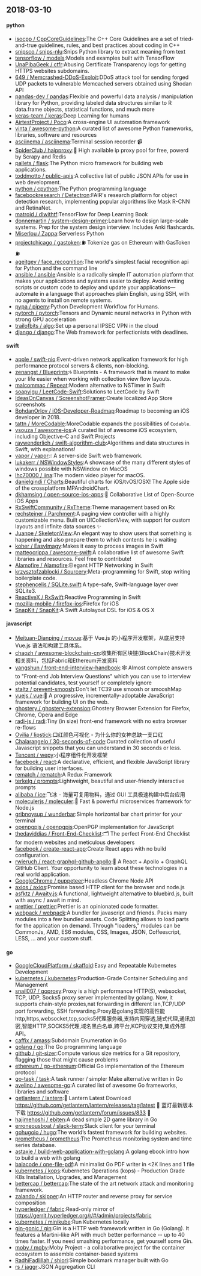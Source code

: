 ## 2018-03-10

#### python
* [isocpp / CppCoreGuidelines](https://github.com/isocpp/CppCoreGuidelines):The C++ Core Guidelines are a set of tried-and-true guidelines, rules, and best practices about coding in C++
* [snipsco / snips-nlu](https://github.com/snipsco/snips-nlu):Snips Python library to extract meaning from text
* [tensorflow / models](https://github.com/tensorflow/models):Models and examples built with TensorFlow
* [UnaPibaGeek / ctfr](https://github.com/UnaPibaGeek/ctfr):Abusing Certificate Transparency logs for getting HTTPS websites subdomains.
* [649 / Memcrashed-DDoS-Exploit](https://github.com/649/Memcrashed-DDoS-Exploit):DDoS attack tool for sending forged UDP packets to vulnerable Memcached servers obtained using Shodan API
* [pandas-dev / pandas](https://github.com/pandas-dev/pandas):Flexible and powerful data analysis / manipulation library for Python, providing labeled data structures similar to R data.frame objects, statistical functions, and much more
* [keras-team / keras](https://github.com/keras-team/keras):Deep Learning for humans
* [AirtestProject / Poco](https://github.com/AirtestProject/Poco):A cross-engine UI automation framework
* [vinta / awesome-python](https://github.com/vinta/awesome-python):A curated list of awesome Python frameworks, libraries, software and resources
* [asciinema / asciinema](https://github.com/asciinema/asciinema):Terminal session recorder
📹
* [SpiderClub / haipproxy](https://github.com/SpiderClub/haipproxy):💖
High available ip proxy pool for free, powerd by Scrapy and Redis
* [pallets / flask](https://github.com/pallets/flask):The Python micro framework for building web applications.
* [toddmotto / public-apis](https://github.com/toddmotto/public-apis):A collective list of public JSON APIs for use in web development.
* [python / cpython](https://github.com/python/cpython):The Python programming language
* [facebookresearch / Detectron](https://github.com/facebookresearch/Detectron):FAIR's research platform for object detection research, implementing popular algorithms like Mask R-CNN and RetinaNet.
* [matroid / dlwithtf](https://github.com/matroid/dlwithtf):TensorFlow for Deep Learning Book
* [donnemartin / system-design-primer](https://github.com/donnemartin/system-design-primer):Learn how to design large-scale systems. Prep for the system design interview. Includes Anki flashcards.
* [Miserlou / Zappa](https://github.com/Miserlou/Zappa):Serverless Python
* [projectchicago / gastoken](https://github.com/projectchicago/gastoken):⛽ Tokenize gas on Ethereum with GasToken ⛽
* [ageitgey / face_recognition](https://github.com/ageitgey/face_recognition):The world's simplest facial recognition api for Python and the command line
* [ansible / ansible](https://github.com/ansible/ansible):Ansible is a radically simple IT automation platform that makes your applications and systems easier to deploy. Avoid writing scripts or custom code to deploy and update your applications— automate in a language that approaches plain English, using SSH, with no agents to install on remote systems.
* [pypa / pipenv](https://github.com/pypa/pipenv):Python Development Workflow for Humans.
* [pytorch / pytorch](https://github.com/pytorch/pytorch):Tensors and Dynamic neural networks in Python with strong GPU acceleration
* [trailofbits / algo](https://github.com/trailofbits/algo):Set up a personal IPSEC VPN in the cloud
* [django / django](https://github.com/django/django):The Web framework for perfectionists with deadlines.

#### swift
* [apple / swift-nio](https://github.com/apple/swift-nio):Event-driven network application framework for high performance protocol servers & clients, non-blocking.
* [zenangst / Blueprints](https://github.com/zenangst/Blueprints):🌀
Blueprints - A framework that is meant to make your life easier when working with collection view flow layouts.
* [malcommac / Repeat](https://github.com/malcommac/Repeat):Modern alternative to NSTimer in Swift
* [soapyigu / LeetCode-Swift](https://github.com/soapyigu/LeetCode-Swift):Solutions to LeetCode by Swift
* [IdeasOnCanvas / ScreenshotFramer](https://github.com/IdeasOnCanvas/ScreenshotFramer):Create localized App Store screenshots
* [BohdanOrlov / iOS-Developer-Roadmap](https://github.com/BohdanOrlov/iOS-Developer-Roadmap):Roadmap to becoming an iOS developer in 2018.
* [tattn / MoreCodable](https://github.com/tattn/MoreCodable):MoreCodable expands the possibilities of `Codable`.
* [vsouza / awesome-ios](https://github.com/vsouza/awesome-ios):A curated list of awesome iOS ecosystem, including Objective-C and Swift Projects
* [raywenderlich / swift-algorithm-club](https://github.com/raywenderlich/swift-algorithm-club):Algorithms and data structures in Swift, with explanations!
* [vapor / vapor](https://github.com/vapor/vapor):💧
A server-side Swift web framework.
* [lukakerr / NSWindowStyles](https://github.com/lukakerr/NSWindowStyles):A showcase of the many different styles of windows possible with NSWindow on MacOS
* [lhc70000 / iina](https://github.com/lhc70000/iina):The modern video player for macOS.
* [danielgindi / Charts](https://github.com/danielgindi/Charts):Beautiful charts for iOS/tvOS/OSX! The Apple side of the crossplatform MPAndroidChart.
* [dkhamsing / open-source-ios-apps](https://github.com/dkhamsing/open-source-ios-apps):📱
Collaborative List of Open-Source iOS Apps
* [RxSwiftCommunity / RxTheme](https://github.com/RxSwiftCommunity/RxTheme):Theme management based on Rx
* [rechsteiner / Parchment](https://github.com/rechsteiner/Parchment):A paging view controller with a highly customizable menu. Built on UICollectionView, with support for custom layouts and infinite data sources
✨
* [Juanpe / SkeletonView](https://github.com/Juanpe/SkeletonView):An elegant way to show users that something is happening and also prepare them to which contents he is waiting
* [koher / EasyImagy](https://github.com/koher/EasyImagy):Makes it easy to process images in Swift
* [matteocrippa / awesome-swift](https://github.com/matteocrippa/awesome-swift):A collaborative list of awesome Swift libraries and resources. Feel free to contribute!
* [Alamofire / Alamofire](https://github.com/Alamofire/Alamofire):Elegant HTTP Networking in Swift
* [krzysztofzablocki / Sourcery](https://github.com/krzysztofzablocki/Sourcery):Meta-programming for Swift, stop writing boilerplate code.
* [stephencelis / SQLite.swift](https://github.com/stephencelis/SQLite.swift):A type-safe, Swift-language layer over SQLite3.
* [ReactiveX / RxSwift](https://github.com/ReactiveX/RxSwift):Reactive Programming in Swift
* [mozilla-mobile / firefox-ios](https://github.com/mozilla-mobile/firefox-ios):Firefox for iOS
* [SnapKit / SnapKit](https://github.com/SnapKit/SnapKit):A Swift Autolayout DSL for iOS & OS X

#### javascript
* [Meituan-Dianping / mpvue](https://github.com/Meituan-Dianping/mpvue):基于 Vue.js 的小程序开发框架，从底层支持 Vue.js 语法和构建工具体系。
* [chaozh / awesome-blockchain-cn](https://github.com/chaozh/awesome-blockchain-cn):收集所有区块链(BlockChain)技术开发相关资料，包括Fabric和Ethereum开发资料
* [yangshun / front-end-interview-handbook](https://github.com/yangshun/front-end-interview-handbook):🕸
Almost complete answers to "Front-end Job Interview Questions" which you can use to interview potential candidates, test yourself or completely ignore
* [staltz / prevent-smoosh](https://github.com/staltz/prevent-smoosh):Don't let TC39 use smoosh or smooshMap
* [vuejs / vue](https://github.com/vuejs/vue):🖖
A progressive, incrementally-adoptable JavaScript framework for building UI on the web.
* [ghostery / ghostery-extension](https://github.com/ghostery/ghostery-extension):Ghostery Browser Extension for Firefox, Chrome, Opera and Edge
* [radi-js / radi](https://github.com/radi-js/radi):Tiny (in size) front-end framework with no extra browser re-flows
* [Ovilia / lipstick](https://github.com/Ovilia/lipstick):口红颜色可视化 - 为什么你的女神总缺一支口红
* [Chalarangelo / 30-seconds-of-code](https://github.com/Chalarangelo/30-seconds-of-code):Curated collection of useful Javascript snippets that you can understand in 30 seconds or less.
* [Tencent / wepy](https://github.com/Tencent/wepy):小程序组件化开发框架
* [facebook / react](https://github.com/facebook/react):A declarative, efficient, and flexible JavaScript library for building user interfaces.
* [rematch / rematch](https://github.com/rematch/rematch):A Redux Framework
* [terkelg / prompts](https://github.com/terkelg/prompts):Lightweight, beautiful and user-friendly interactive prompts
* [alibaba / ice](https://github.com/alibaba/ice):飞冰 - 海量可复用物料，通过 GUI 工具极速构建中后台应用
* [moleculerjs / moleculer](https://github.com/moleculerjs/moleculer):🚀
Fast & powerful microservices framework for Node.js
* [gribnoysup / wunderbar](https://github.com/gribnoysup/wunderbar):Simple horizontal bar chart printer for your terminal
* [openpgpjs / openpgpjs](https://github.com/openpgpjs/openpgpjs):OpenPGP implementation for JavaScript
* [thedaviddias / Front-End-Checklist](https://github.com/thedaviddias/Front-End-Checklist):🗂
The perfect Front-End Checklist for modern websites and meticulous developers
* [facebook / create-react-app](https://github.com/facebook/create-react-app):Create React apps with no build configuration.
* [rwieruch / react-graphql-github-apollo](https://github.com/rwieruch/react-graphql-github-apollo):🚀
A React + Apollo + GraphQL GitHub Client. Your opportunity to learn about these technologies in a real world application.
* [GoogleChrome / puppeteer](https://github.com/GoogleChrome/puppeteer):Headless Chrome Node API
* [axios / axios](https://github.com/axios/axios):Promise based HTTP client for the browser and node.js
* [asfktz / Awaity.js](https://github.com/asfktz/Awaity.js):A functional, lightweight alternative to bluebird.js, built with async / await in mind.
* [prettier / prettier](https://github.com/prettier/prettier):Prettier is an opinionated code formatter.
* [webpack / webpack](https://github.com/webpack/webpack):A bundler for javascript and friends. Packs many modules into a few bundled assets. Code Splitting allows to load parts for the application on demand. Through "loaders," modules can be CommonJs, AMD, ES6 modules, CSS, Images, JSON, Coffeescript, LESS, ... and your custom stuff.

#### go
* [GoogleCloudPlatform / skaffold](https://github.com/GoogleCloudPlatform/skaffold):Easy and Repeatable Kubernetes Development
* [kubernetes / kubernetes](https://github.com/kubernetes/kubernetes):Production-Grade Container Scheduling and Management
* [snail007 / goproxy](https://github.com/snail007/goproxy):Proxy is a high performance HTTP(S), websocket, TCP, UDP, Socks5 proxy server implemented by golang. Now, it supports chain-style proxies,nat forwarding in different lan,TCP/UDP port forwarding, SSH forwarding.Proxy是golang实现的高性能http,https,websocket,tcp,socks5代理服务器,支持内网穿透,链式代理,通讯加密,智能HTTP,SOCKS5代理,域名黑白名单,跨平台,KCP协议支持,集成外部API。
* [caffix / amass](https://github.com/caffix/amass):Subdomain Enumeration in Go
* [golang / go](https://github.com/golang/go):The Go programming language
* [github / git-sizer](https://github.com/github/git-sizer):Compute various size metrics for a Git repository, flagging those that might cause problems
* [ethereum / go-ethereum](https://github.com/ethereum/go-ethereum):Official Go implementation of the Ethereum protocol
* [go-task / task](https://github.com/go-task/task):A task runner / simpler Make alternative written in Go
* [avelino / awesome-go](https://github.com/avelino/awesome-go):A curated list of awesome Go frameworks, libraries and software
* [getlantern / lantern](https://github.com/getlantern/lantern):🔴
Lantern Latest Download https://github.com/getlantern/lantern/releases/tag/latest
🔴
蓝灯最新版本下载 https://github.com/getlantern/forum/issues/833
🔴
* [hajimehoshi / ebiten](https://github.com/hajimehoshi/ebiten):A dead simple 2D game library in Go
* [erroneousboat / slack-term](https://github.com/erroneousboat/slack-term):Slack client for your terminal
* [gohugoio / hugo](https://github.com/gohugoio/hugo):The world’s fastest framework for building websites.
* [prometheus / prometheus](https://github.com/prometheus/prometheus):The Prometheus monitoring system and time series database.
* [astaxie / build-web-application-with-golang](https://github.com/astaxie/build-web-application-with-golang):A golang ebook intro how to build a web with golang
* [balacode / one-file-pdf](https://github.com/balacode/one-file-pdf):A minimalist Go PDF writer in <2K lines and 1 file
* [kubernetes / kops](https://github.com/kubernetes/kops):Kubernetes Operations (kops) - Production Grade K8s Installation, Upgrades, and Management
* [bettercap / bettercap](https://github.com/bettercap/bettercap):The state of the art network attack and monitoring framework.
* [zalando / skipper](https://github.com/zalando/skipper):An HTTP router and reverse proxy for service composition
* [hyperledger / fabric](https://github.com/hyperledger/fabric):Read-only mirror of https://gerrit.hyperledger.org/r/#/admin/projects/fabric
* [kubernetes / minikube](https://github.com/kubernetes/minikube):Run Kubernetes locally
* [gin-gonic / gin](https://github.com/gin-gonic/gin):Gin is a HTTP web framework written in Go (Golang). It features a Martini-like API with much better performance -- up to 40 times faster. If you need smashing performance, get yourself some Gin.
* [moby / moby](https://github.com/moby/moby):Moby Project - a collaborative project for the container ecosystem to assemble container-based systems
* [RadhiFadlillah / shiori](https://github.com/RadhiFadlillah/shiori):Simple bookmark manager built with Go
* [rs / jaggr](https://github.com/rs/jaggr):JSON Aggregation CLI
